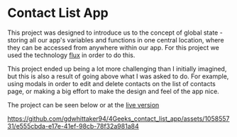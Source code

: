 # Contact List App
This project was designed to introduce us to the concept of global state - storing all our app's variables and functions in one central location, where they can be accessed from anywhere within our app. For this project we used the technology [flux](https://medium.com/@er.rameshkatiyar/know-the-flux-and-redux-f157f8e83bb1) in order to do this. 

This project ended up being a lot more challenging than I initially imagined, but this is also a result of going above what I was asked to do. For example, using modals in order to edit and delete contacts on the list of contacts page, or making a big effort to make the design and feel of the app nice. 

The project can be seen below or at the [live version](https://4-geeks-contact-list-app.vercel.app/)

https://github.com/gdwhittaker94/4Geeks_contact_list_app/assets/105855731/e555cbda-e17e-41ef-98cb-78f32a981a84


